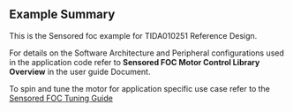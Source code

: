 ## Example Summary

This is the Sensored foc example for TIDA010251 Reference Design.

For details on the Software Architecture and Peripheral configurations used in the application code refer to **Sensored FOC Motor Control Library Overview** in the user guide Document.

To spin and tune the motor for application specific use case refer to the [Sensored FOC Tuning Guide](https://www.ti.com/lit/pdf/SLAU948)